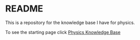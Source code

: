 # README

This is a repository for the knowledge base I have for physics.

To see the starting page click [Physics Knowledge Base](physics.html)